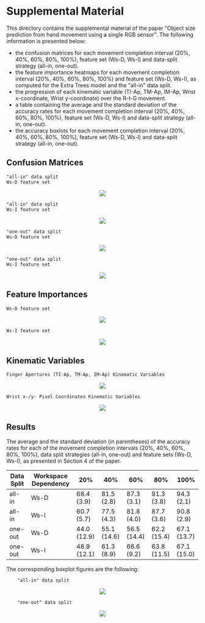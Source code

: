 # Supplemental Material
This directory contains the supplemental material of the paper "Object size prediction from hand movement using a single RGB sensor". The following information is presented below:
- the confusion matrices for each movement completion interval (20%, 40%, 60%, 80%, 100%), feature set (Ws-D, Ws-I) and data-split strategy (all-in, one-out).
- the feature importance heatmaps for each movement completion interval (20%, 40%, 60%, 80%, 100%) and feature set (Ws-D, Ws-I), as computed for the Extra Trees model and the "all-in" data split.
- the progression of each kinematic variable (TI-Ap, TM-Ap, IM-Ap, Wrist x-coordinate, Wrist y-coordinate) over the R-t-G movement.
- a table containing the average and the standard deviation of the accuracy rates for each movement completion interval (20%, 40%, 60%, 80%, 100%), feature set (Ws-D, Ws-I) and data-split strategy (all-in, one-out).
- the accuracy boxlots for each movement completion interval (20%, 40%, 60%, 80%, 100%), feature set (Ws-D, Ws-I) and data-split strategy (all-in, one-out).

## Confusion Matrices

    "all-in" data split
    Ws-D feature set

<p align="center">
<img src="assets/conf_mtx_wsd_all-in.png"></img>
</p>


    "all-in" data split
    Ws-I feature set

<p align="center">
<img src="assets/conf_mtx_wsi_all-in.png"></img>
</p>

    "one-out" data split
    Ws-D feature set

<p align="center">
<img src="assets/conf_mtx_wsd_one-out.png"></img>
</p>


    "one-out" data split
    Ws-I feature set

<p align="center">
<img src="assets/conf_mtx_wsi_one-out.png"></img>
</p>


## Feature Importances

    Ws-D feature set

<p align="center">
<img src="assets/feature_importance_wsd.png"></img>
</p>

    Ws-I feature set

<p align="center">
<img src="assets/feature_importance_wsi.png"></img>
</p>

## Kinematic Variables
    
    Finger Apertures (TI-Ap, TM-Ap, IM-Ap) Kinematic Variables

<p align="center">
<img src="assets/apertures_kv.png"></img>
</p>

    Wrist x-/y- Pixel Coordinates Kinematic Variables

<p align="center">
<img src="assets/wrist_coords_kv.png"></img>
</p>

## Results

The average and the standard deviation (in parentheses) of the accuracy rates for each of the movement completion intervals (20%, 40%, 60%, 80%, 100%), data split strategies (all-in, one-out) and feature sets (Ws-D, Ws-I), as presented in Section 4 of the paper. 

| Data Split        | Workspace Dependency  |  20%        | 40%         | 60%         | 80%         | 100%        |
| ------------------|-----------------------|-------------|-------------|-------------|-------------|-------------|
| all-in            | Ws-D                  | 68.4 (3.9)  | 81.5 (2.8)  | 87.3 (3.1)  | 91.3 (3.8)  | 94.3 (2.1)  |
| all-in            | Ws-I                  | 60.7 (5.7)  | 77.5 (4.3)  | 81.8 (4.0)  | 87.7 (3.6)  | 90.8 (2.9)  |
| one-out           | Ws-D                  | 44.0 (12.9) | 55.1 (14.6) | 56.5 (14.4) | 62.2 (15.4) | 67.1 (13.7) |
| one-out           | Ws-I                  | 48.9 (12.1) | 61.3 (8.9)  | 66.6 (9.2)  | 63.8 (11.5) | 67.1 (15.0) |

The corresponding boxplot figures are the following:

        "all-in" data split

<p align="center">
<img src="assets/boxplots_accuracy_all-in.png"></img>
</p>

        "one-out" data split

<p align="center">
<img src="assets/boxplots_accuracy_one-out.png"></img>
</p>
